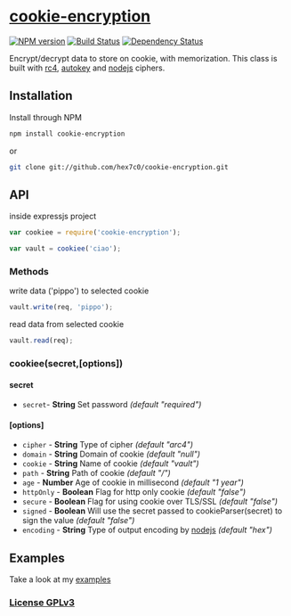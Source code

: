 # [cookie-encryption](http://supergiovane.tk/#/cookie-encryption)

[![NPM version](https://badge.fury.io/js/cookie-encryption.svg)](http://badge.fury.io/js/cookie-encryption)
[![Build Status](https://travis-ci.org/hex7c0/cookie-encryption.svg)](https://travis-ci.org/hex7c0/cookie-encryption)
[![Dependency Status](https://david-dm.org/hex7c0/cookie-encryption/status.svg)](https://david-dm.org/hex7c0/cookie-encryption)

Encrypt/decrypt data to store on cookie, with memorization.
This class is built with [rc4](https://github.com/hex7c0/arc4), [autokey](https://github.com/hex7c0/autokey) and [nodejs](http://nodejs.org/api/crypto.html#crypto_crypto_getciphers) ciphers.

## Installation

Install through NPM

```bash
npm install cookie-encryption
```
or
```bash
git clone git://github.com/hex7c0/cookie-encryption.git
```

## API

inside expressjs project
```js
var cookiee = require('cookie-encryption');

var vault = cookiee('ciao');
```

### Methods

write data ('pippo') to selected cookie
```js
vault.write(req, 'pippo');
```

read data from selected cookie
```js
vault.read(req);
```

### cookiee(secret,[options])

#### secret

 - `secret`- **String** Set password *(default "required")*

#### [options]

 - `cipher` - **String** Type of cipher *(default "arc4")*
 - `domain` - **String** Domain of cookie *(default "null")*
 - `cookie` - **String** Name of cookie *(default "vault")*
 - `path` - **String** Path of cookie *(default "/")*
 - `age` - **Number** Age of cookie in millisecond *(default "1 year")*
 - `httpOnly` - **Boolean** Flag for http only cookie *(default "false")*
 - `secure` - **Boolean** Flag for using cookie over TLS/SSL *(default "false")*
 - `signed` - **Boolean** Will use the secret passed to cookieParser(secret) to sign the value *(default "false")*
 - `encoding` - **String** Type of output encoding by [nodejs](http://nodejs.org/api/buffer.html#apicontent) *(default "hex")*

## Examples

Take a look at my [examples](https://github.com/hex7c0/cookie-encryption/tree/master/examples)

### [License GPLv3](http://opensource.org/licenses/GPL-3.0)
